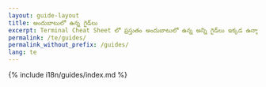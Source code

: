 ```yaml
---
layout: guide-layout
title: అందుబాటులో ఉన్న గైడ్‌లు
excerpt: Terminal Cheat Sheet లో ప్రస్తుతం అందుబాటులో ఉన్న అన్ని గైడ్‌లు ఇక్కడ ఉన్నాయి
permalink: /te/guides/
permalink_without_prefix: /guides/
lang: te
---
```


{% include i18n/guides/index.md %}